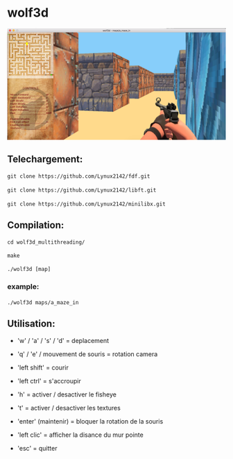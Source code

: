 # wolf3d

![screenshot](/screen/screen.png?raw=true)

## Telechargement:
```
git clone https://github.com/Lynux2142/fdf.git

git clone https://github.com/Lynux2142/libft.git

git clone https://github.com/Lynux2142/minilibx.git
```
## Compilation:

```cd wolf3d_multithreading/```

```make```

```./wolf3d [map]```

### example:

```./wolf3d maps/a_maze_in```

## Utilisation:

* 'w' / 'a' / 's' / 'd' = deplacement

* 'q' / 'e' / mouvement de souris = rotation camera

* 'left shift' = courir

* 'left ctrl' = s'accroupir

* 'h' = activer / desactiver le fisheye

* 't' = activer / desactiver les textures

* 'enter' (maintenir) = bloquer la rotation de la souris

* 'left clic' = afficher la disance du mur pointe

* 'esc' = quitter
